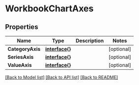 # WorkbookChartAxes

## Properties

Name | Type | Description | Notes
------------ | ------------- | ------------- | -------------
**CategoryAxis** | [**interface{}**](.md) |  | [optional] 
**SeriesAxis** | [**interface{}**](.md) |  | [optional] 
**ValueAxis** | [**interface{}**](.md) |  | [optional] 

[[Back to Model list]](../README.md#documentation-for-models) [[Back to API list]](../README.md#documentation-for-api-endpoints) [[Back to README]](../README.md)


